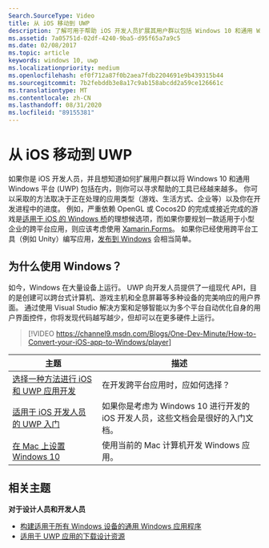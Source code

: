 ```yaml
---
Search.SourceType: Video
title: 从 iOS 移动到 UWP
description: 了解可用于帮助 iOS 开发人员扩展其用户群以包括 Windows 10 和通用 Windows 平台 (UWP) 的工具。
ms.assetid: 7a05751d-02df-4240-9ba5-d95f65a7a9c5
ms.date: 02/08/2017
ms.topic: article
keywords: windows 10, uwp
ms.localizationpriority: medium
ms.openlocfilehash: ef0f712a87f0b2aea7fdb2204691e9b439315b44
ms.sourcegitcommit: 7b2febddb3e8a17c9ab158abcdd2a59ce126661c
ms.translationtype: MT
ms.contentlocale: zh-CN
ms.lasthandoff: 08/31/2020
ms.locfileid: "89155381"
---
```

# <a name="move-from-ios-to-uwp"></a>从 iOS 移动到 UWP

如果你是 iOS 开发人员，并且想知道如何扩展用户群以将 Windows 10 和通用 Windows 平台 (UWP) 包括在内，则你可以寻求帮助的工具已经越来越多。 你可以采取的方法取决于正在处理的应用类型（游戏、生活方式、企业等）以及你在开发进程中的进度。 例如，严重依赖 OpenGL 或 Cocos2D 的完成或接近完成的游戏是[适用于 iOS 的 Windows 桥](https://developer.microsoft.com/windows/bridges/ios)的理想候选项，而如果你要规划一款适用于小型企业的跨平台应用，则应该考虑使用 [Xamarin.Forms](/xamarin/xamarin-forms/)。 如果你已经使用跨平台工具（例如 Unity）编写应用，[发布到 Windows](https://blogs.unity3d.com/2015/09/09/windows-10-universal-apps-in-unity-5-2/) 会相当简单。

## <a name="why-windows"></a>为什么使用 Windows？

如今，Windows 在大量设备上运行。 UWP 向开发人员提供了一组现代 API，目的是创建可以跨台式计算机、游戏主机和全息屏幕等多种设备的完美响应的用户界面。 通过使用 Visual Studio 解决方案和足够智能以为多个平台自动优化自身的用户界面控件，你将发现代码越写越少，但却可以在更多硬件上运行。

> [!VIDEO https://channel9.msdn.com/Blogs/One-Dev-Minute/How-to-Convert-your-iOS-app-to-Windows/player]

| 主题 | 描述 |
|-------|-------------|
| [选择一种方法进行 iOS 和 UWP 应用开发](selecting-an-approach-to-ios-and-uwp-app-development.md) | 在开发跨平台应用时，应如何选择？ |
| [适用于 iOS 开发人员的 UWP 入门](getting-started-with-uwp-for-ios-developers.md) | 如果你是考虑为 Windows 10 进行开发的 iOS 开发人员，这些文档会是很好的入门文档。 |
| [在 Mac 上设置 Windows 10](setting-up-your-mac-with-windows-10.md) | 使用当前的 Mac 计算机开发 Windows 应用。 |

## <a name="related-topics"></a>相关主题

**对于设计人员和开发人员**
* [构建适用于所有 Windows 设备的通用 Windows 应用程序](../get-started/universal-application-platform-guide.md)
* [适用于 UWP 应用的下载设计资源](../design/downloads/index.md)